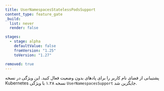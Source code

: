 ```yaml
---
title: UserNamespacesStatelessPodsSupport
content_type: feature_gate
_build:
  list: never
  render: false

stages:
  - stage: alpha 
    defaultValue: false
    fromVersion: "1.25"
    toVersion: "1.27"

removed: true
---
```

پشتیبانی از فضای نام کاربر را برای پادهای بدون وضعیت فعال کنید. این ویژگی در نسخه Kubernetes نسخه ۱.۲۸ با ویژگی `UserNamespacesSupport` جایگزین شد.